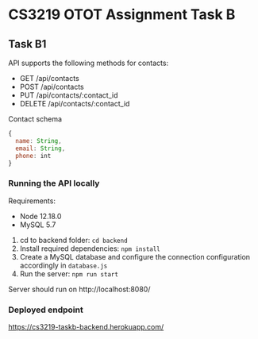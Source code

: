 # CS3219 OTOT Assignment Task B

## Task B1

API supports the following methods for contacts:
  - GET /api/contacts
  - POST /api/contacts
  - PUT /api/contacts/:contact_id
  - DELETE /api/contacts/:contact_id

Contact schema
```javascript
{
  name: String,
  email: String,
  phone: int
}
```

### Running the API locally

Requirements:
  - Node 12.18.0
  - MySQL 5.7

1. cd to backend folder: `cd backend`
2. Install required dependencies: `npm install`
3. Create a MySQL database and configure the connection configuration accordingly in `database.js`
4. Run the server: `npm run start`

Server should run on http://localhost:8080/

### Deployed endpoint

https://cs3219-taskb-backend.herokuapp.com/